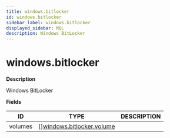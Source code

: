 ```yaml
---
title: windows.bitlocker
id: windows.bitlocker
sidebar_label: windows.bitlocker
displayed_sidebar: MQL
description: Windows BitLocker
---
```


# windows.bitlocker

**Description**

Windows BitLocker

**Fields**

| ID      | TYPE                                                              | DESCRIPTION |
| ------- | ----------------------------------------------------------------- | ----------- |
| volumes | &#91;&#93;[windows.bitlocker.volume](windows.bitlocker.volume.md) |             |

